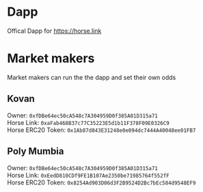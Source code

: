 # Dapp
Offical Dapp for https://horse.link

# Market makers
Market makers can run the the dapp and set their own odds


## Kovan
Owner: `0xfDBe64ec50cA548c7A304959D0f385A01D315a71`   
Horse Link: `0xaFab468B37c77C35223E5d1b11F378F09E0326C9`   
Horse ERC20 Token: `0x1Ab87d843E31248e0e094dc7444A40048ee01FB7`   

## Poly Mumbia

Owner: `0xfDBe64ec50cA548c7A304959D0f385A01D315a71`   
Horse Link:  `0xEedD810CDf9FE1B107Ae2350be71985764f552fF`  
Horse ERC20 Token: `0x8254Ad903D06d3F2B9524D2Bc7bEc584d9548EF9`  
